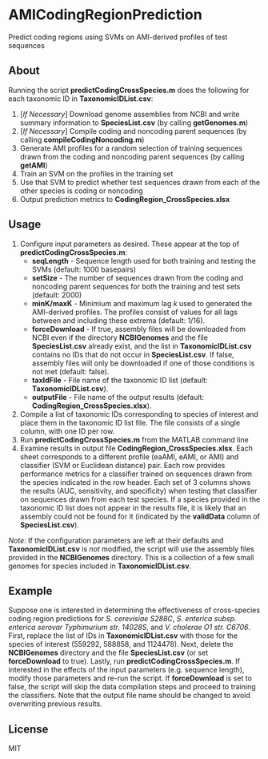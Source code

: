 # AMICodingRegionPrediction
Predict coding regions using SVMs on AMI-derived profiles of test sequences
 
## About
Running the script **predictCodingCrossSpecies.m** does the following for each taxonomic ID in **TaxonomicIDList.csv**:
1. [*If Necessary*] Download genome assemblies from NCBI and write summary information to **SpeciesList.csv** (by calling **getGenomes.m**)
2. [*If Necessary*] Compile coding and noncoding parent sequences (by calling **compileCodingNoncoding.m**)
3. Generate AMI profiles for a random selection of training sequences  drawn from the coding and noncoding parent sequences (by calling **getAMI**)
4. Train an SVM on the profiles in the training set
5. Use that SVM to predict whether test sequences drawn from each of the other species is coding or noncoding
6. Output prediction metrics to **CodingRegion_CrossSpecies.xlsx**

## Usage
1. Configure input parameters as desired. These appear at the top of **predictCodingCrossSpecies.m**:
	- **seqLength** - Sequence length used for both training and testing the SVMs (default: 1000 basepairs)
	- **setSize** - The number of sequences drawn from the coding and noncoding parent sequences for both the training and test sets (default: 2000)
	- **minK/maxK** - Minimium and maximum lag *k* used to generated the AMI-derived profiles. The profiles consist of values for all lags between and including these extrema (default: 1/16).
	- **forceDownload** - If true, assembly files will be downloaded from NCBI even if the directory **NCBIGenomes** and the file **SpeciesList.csv** already exist, and the list in **TaxonomicIDList.csv** contains no IDs that do not occur in **SpeciesList.csv**. If false, assembly files will only be downloaded if one of those conditions is not met (default: false).
	- **taxIdFile** - File name of the taxonomic ID list (default: **TaxonomicIDList.csv**).
	- **outputFile** - File name of the output results (default: **CodingRegion_CrossSpecies.xlsx**).
2. Compile a list of taxonomic IDs corresponding to species of interest and place them in the taxonomic ID list file. The file consists of a single column, with one ID per row.
3. Run **predictCodingCrossSpecies.m** from the MATLAB command line
4. Examine results in output file **CodingRegion_CrossSpecies.xlsx**. Each sheet corresponds to a different profile (eaAMI, eAMI, or AMI) and classifier (SVM or Euclidean distance) pair. Each row provides performance metrics for a classifier trained on sequences drawn from the species indicated in the row header. Each set of 3 columns shows the results (AUC, sensitivity, and specificity) when testing that classifier on sequences drawn from each test species. If a species provided in the taxonomic ID list does not appear in the results file, it is likely that an assembly could not be found for it (indicated by the **validData** column of **SpeciesList.csv**).     

*Note*: If the configuration parameters are left at their defaults and **TaxonomicIDList.csv** is *not* modified, the script will use the assembly files provided in the **NCBIGenomes** directory. This is a collection of a few small genomes for species included in **TaxonomicIDList.csv**.  

## Example
Suppose one is interested in determining the effectiveness of cross-species coding region predictions for *S. cerevisiae S288C*, *S. enterica subsp. enterica serovar Typhimurium str. 14028S*, and *V. cholerae O1 str. C6706*. First, replace the list of IDs in **TaxonomicIDList.csv** with those for the species of interest (559292, 588858, and 1124478). Next, delete the **NCBIGenomes** directory and the file **SpeciesList.csv** (or set **forceDownload** to true). Lastly, run **predictCodingCrossSpecies.m**. If interested in the effects of the input parameters (e.g. sequence length), modify those parameters and re-run the script. If **forceDownload** is set to false, the script will skip the data compilation steps and proceed to training the classifiers. Note that the output file name should be changed to avoid overwriting previous results.  


## License
MIT